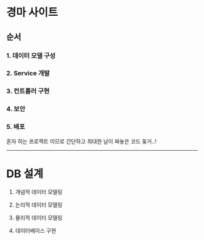 # 경마 사이트
## 순서

### 1. 데이터 모델 구성
### 2. Service 개발
### 3. 컨트롤러 구현
### 4. 보안
### 5. 배포


혼자 하는 프로젝트 이므로 간단하고 최대한 남이 짜놓은 코드 돚거..!


---


# DB 설계

1. 개념적 데이터 모델링



2. 논리적 데이터 모델링



3. 물리적 데이터 모델링




4. 데이터베이스 구현

